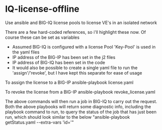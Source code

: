 # IQ-license-offline
Use ansible and BIG-IQ license pools to license VE's in an isolated network

There are a few hard-coded references, so i'll highlight these now. Of course these can be set as variables
- Assumed BIG-IQ is configured with a license Pool
  'Key-Pool' is used in the yaml files
- IP address of the BIG-IP has been set in the j2 files
- IP address of BIG-IQ has been set in the code
- It would also be possible to create a single yaml file to run the 'assign'/'revoke', but I have kept this separate for ease of usage

To assign the license to a BIG-IP
  ansible-playbook license.yaml

To revoke the license from a BIG-IP
  ansible-playbook revoke_license.yaml

The above commands will then run a job in BIG-IQ to carry out the request. Both the above playbooks will return some diagnostic info, including the playbook command to run, to query the status of the job that has just been run, which should look similar to the below
 "ansible-playbook getStatus.yaml --extra-vars 'id=<job-id>'"


